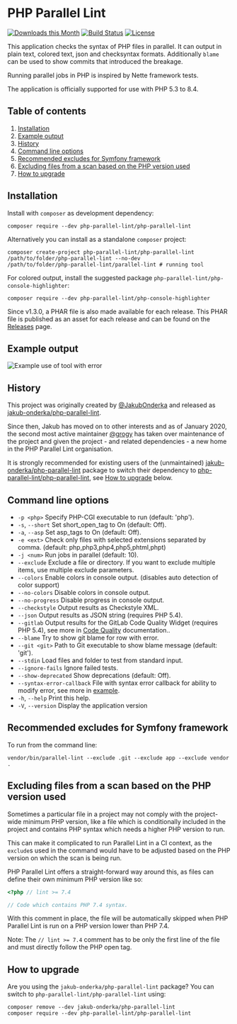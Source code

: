 # PHP Parallel Lint

[![Downloads this Month](https://img.shields.io/packagist/dm/php-parallel-lint/php-parallel-lint.svg)](https://packagist.org/packages/php-parallel-lint/php-parallel-lint)
[![Build Status](https://github.com/php-parallel-lint/PHP-Parallel-Lint/actions/workflows/test.yml/badge.svg)](https://github.com/php-parallel-lint/PHP-Parallel-Lint/actions/workflows/test.yml)
[![License](https://poser.pugx.org/php-parallel-lint/php-parallel-lint/license.svg)](https://packagist.org/packages/php-parallel-lint/php-parallel-lint)

This application checks the syntax of PHP files in parallel.
It can output in plain text, colored text, json and checksyntax formats.
Additionally `blame` can be used to show commits that introduced the breakage.

Running parallel jobs in PHP is inspired by Nette framework tests.

The application is officially supported for use with PHP 5.3 to 8.4.

## Table of contents

1. [Installation](#installation)
2. [Example output](#example-output)
3. [History](#history)
4. [Command line options](#command-line-options)
5. [Recommended excludes for Symfony framework](#recommended-excludes-for-symfony-framework)
6. [Excluding files from a scan based on the PHP version used](#excluding-files-from-a-scan-based-on-the-php-version-used)
7. [How to upgrade](#how-to-upgrade)

## Installation

Install with `composer` as development dependency:

    composer require --dev php-parallel-lint/php-parallel-lint

Alternatively you can install as a standalone `composer` project:

    composer create-project php-parallel-lint/php-parallel-lint /path/to/folder/php-parallel-lint --no-dev
    /path/to/folder/php-parallel-lint/parallel-lint # running tool

For colored output, install the suggested package `php-parallel-lint/php-console-highlighter`:

    composer require --dev php-parallel-lint/php-console-highlighter

Since v1.3.0, a PHAR file is also made available for each release.
This PHAR file is published as an asset for each release and can be found on the [Releases](https://github.com/php-parallel-lint/PHP-Parallel-Lint/releases) page.

## Example output

![Example use of tool with error](/doc/use-error.png?raw=true "Example use of tool with error")


## History

This project was originally created by [@JakubOnderka] and released as
[jakub-onderka/php-parallel-lint].

Since then, Jakub has moved on to other interests and as of January 2020, the
second most active maintainer [@grogy] has taken over maintenance of the project
and given the project - and related dependencies - a new home in the PHP
Parallel Lint organisation.

It is strongly recommended for existing users of the (unmaintained)
[jakub-onderka/php-parallel-lint] package to switch their dependency to
[php-parallel-lint/php-parallel-lint], see [How to upgrade](#how-to-upgrade) below.

[php-parallel-lint/php-parallel-lint]: https://github.com/php-parallel-lint/PHP-Parallel-Lint
[grogy/php-parallel-lint]: https://github.com/grogy/PHP-Parallel-Lint
[jakub-onderka/php-parallel-lint]: https://github.com/JakubOnderka/PHP-Parallel-Lint
[@JakubOnderka]: https://github.com/JakubOnderka
[@grogy]: https://github.com/grogy

## Command line options

- `-p <php>`                Specify PHP-CGI executable to run (default: 'php').
- `-s`, `--short`           Set short_open_tag to On (default: Off).
- `-a`, `--asp`             Set asp_tags to On (default: Off).
- `-e <ext>`                Check only files with selected extensions separated by comma. (default: php,php3,php4,php5,phtml,phpt)
- `-j <num>`                Run <num> jobs in parallel (default: 10).
- `--exclude`               Exclude a file or directory. If you want to exclude multiple items, use multiple exclude parameters.
- `--colors`                Enable colors in console output. (disables auto detection of color support)
- `--no-colors`             Disable colors in console output.
- `--no-progress`           Disable progress in console output.
- `--checkstyle`            Output results as Checkstyle XML.
- `--json`                  Output results as JSON string (requires PHP 5.4).
- `--gitlab`                Output results for the GitLab Code Quality Widget (requires PHP 5.4), see more in [Code Quality](https://docs.gitlab.com/ee/user/project/merge_requests/code_quality.html) documentation..
- `--blame`                 Try to show git blame for row with error.
- `--git <git>`             Path to Git executable to show blame message (default: 'git').
- `--stdin`                 Load files and folder to test from standard input.
- `--ignore-fails`          Ignore failed tests.
- `--show-deprecated`       Show deprecations (default: Off).
- `--syntax-error-callback` File with syntax error callback for ability to modify error, see more in [example](doc/syntax-error-callback.md).
- `-h`, `--help`            Print this help.
- `-V`, `--version`         Display the application version


## Recommended excludes for Symfony framework

To run from the command line:

    vendor/bin/parallel-lint --exclude .git --exclude app --exclude vendor .


## Excluding files from a scan based on the PHP version used

Sometimes a particular file in a project may not comply with the project-wide minimum PHP version, like a file which is conditionally included in the project and contains PHP syntax which needs a higher PHP version to run.

This can make it complicated to run Parallel Lint in a CI context, as the `exclude`s used in the command would have to be adjusted based on the PHP version on which the scan is being run.

PHP Parallel Lint offers a straight-forward way around this, as files can define their own minimum PHP version like so:
```php
<?php // lint >= 7.4

// Code which contains PHP 7.4 syntax.
```

With this comment in place, the file will be automatically skipped when PHP Parallel Lint is run on a PHP version lower than PHP 7.4.

Note: The `// lint >= 7.4` comment has to be only the first line of the file and must directly follow the PHP open tag.


## How to upgrade

Are you using the `jakub-onderka/php-parallel-lint` package? You can switch to `php-parallel-lint/php-parallel-lint` using:

    composer remove --dev jakub-onderka/php-parallel-lint
    composer require --dev php-parallel-lint/php-parallel-lint
